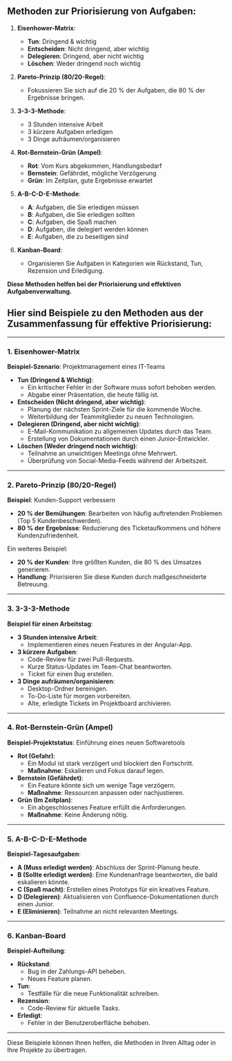 ## Methoden zur Priorisierung von Aufgaben:

1. **Eisenhower-Matrix**:  
   - **Tun**: Dringend & wichtig  
   - **Entscheiden**: Nicht dringend, aber wichtig  
   - **Delegieren**: Dringend, aber nicht wichtig  
   - **Löschen**: Weder dringend noch wichtig  

2. **Pareto-Prinzip (80/20-Regel)**:  
   - Fokussieren Sie sich auf die 20 % der Aufgaben, die 80 % der Ergebnisse bringen.  

3. **3-3-3-Methode**:  
   - 3 Stunden intensive Arbeit  
   - 3 kürzere Aufgaben erledigen  
   - 3 Dinge aufräumen/organisieren  

4. **Rot-Bernstein-Grün (Ampel)**:  
   - **Rot**: Vom Kurs abgekommen, Handlungsbedarf  
   - **Bernstein**: Gefährdet, mögliche Verzögerung  
   - **Grün**: Im Zeitplan, gute Ergebnisse erwartet  

5. **A-B-C-D-E-Methode**:  
   - **A**: Aufgaben, die Sie erledigen müssen  
   - **B**: Aufgaben, die Sie erledigen sollten  
   - **C**: Aufgaben, die Spaß machen  
   - **D**: Aufgaben, die delegiert werden können  
   - **E**: Aufgaben, die zu beseitigen sind  

6. **Kanban-Board**:  
   - Organisieren Sie Aufgaben in Kategorien wie Rückstand, Tun, Rezension und Erledigung.  

**Diese Methoden helfen bei der Priorisierung und effektiven Aufgabenverwaltung.**

## Hier sind Beispiele zu den Methoden aus der Zusammenfassung für effektive Priorisierung:

---

### **1. Eisenhower-Matrix**  
**Beispiel-Szenario**: Projektmanagement eines IT-Teams  
- **Tun (Dringend & Wichtig)**:  
   - Ein kritischer Fehler in der Software muss sofort behoben werden.  
   - Abgabe einer Präsentation, die heute fällig ist.  
- **Entscheiden (Nicht dringend, aber wichtig)**:  
   - Planung der nächsten Sprint-Ziele für die kommende Woche.  
   - Weiterbildung der Teammitglieder zu neuen Technologien.  
- **Delegieren (Dringend, aber nicht wichtig)**:  
   - E-Mail-Kommunikation zu allgemeinen Updates durch das Team.  
   - Erstellung von Dokumentationen durch einen Junior-Entwickler.  
- **Löschen (Weder dringend noch wichtig)**:  
   - Teilnahme an unwichtigen Meetings ohne Mehrwert.  
   - Überprüfung von Social-Media-Feeds während der Arbeitszeit.  

---

### **2. Pareto-Prinzip (80/20-Regel)**  
**Beispiel**: Kunden-Support verbessern  
- **20 % der Bemühungen**: Bearbeiten von häufig auftretenden Problemen (Top 5 Kundenbeschwerden).  
- **80 % der Ergebnisse**: Reduzierung des Ticketaufkommens und höhere Kundenzufriedenheit.  

Ein weiteres Beispiel:  
- **20 % der Kunden**: Ihre größten Kunden, die 80 % des Umsatzes generieren.  
- **Handlung**: Priorisieren Sie diese Kunden durch maßgeschneiderte Betreuung.

---

### **3. 3-3-3-Methode**  
**Beispiel für einen Arbeitstag**:  
- **3 Stunden intensive Arbeit**:  
   - Implementieren eines neuen Features in der Angular-App.  
- **3 kürzere Aufgaben**:  
   - Code-Review für zwei Pull-Requests.  
   - Kurze Status-Updates im Team-Chat beantworten.  
   - Ticket für einen Bug erstellen.  
- **3 Dinge aufräumen/organisieren**:  
   - Desktop-Ordner bereinigen.  
   - To-Do-Liste für morgen vorbereiten.  
   - Alte, erledigte Tickets im Projektboard archivieren.  

---

### **4. Rot-Bernstein-Grün (Ampel)**  
**Beispiel-Projektstatus**: Einführung eines neuen Softwaretools  
- **Rot (Gefahr)**:  
   - Ein Modul ist stark verzögert und blockiert den Fortschritt.  
   - **Maßnahme**: Eskalieren und Fokus darauf legen.  
- **Bernstein (Gefährdet)**:  
   - Ein Feature könnte sich um wenige Tage verzögern.  
   - **Maßnahme**: Ressourcen anpassen oder nachjustieren.  
- **Grün (Im Zeitplan)**:  
   - Ein abgeschlossenes Feature erfüllt die Anforderungen.  
   - **Maßnahme**: Keine Änderung nötig.  

---

### **5. A-B-C-D-E-Methode**  
**Beispiel-Tagesaufgaben**:  
- **A (Muss erledigt werden)**: Abschluss der Sprint-Planung heute.  
- **B (Sollte erledigt werden)**: Eine Kundenanfrage beantworten, die bald eskalieren könnte.  
- **C (Spaß macht)**: Erstellen eines Prototyps für ein kreatives Feature.  
- **D (Delegieren)**: Aktualisieren von Confluence-Dokumentationen durch einen Junior.  
- **E (Eliminieren)**: Teilnahme an nicht relevanten Meetings.  

---

### **6. Kanban-Board**  
**Beispiel-Aufteilung**:  
- **Rückstand**:  
   - Bug in der Zahlungs-API beheben.  
   - Neues Feature planen.  
- **Tun**:  
   - Testfälle für die neue Funktionalität schreiben.  
- **Rezension**:  
   - Code-Review für aktuelle Tasks.  
- **Erledigt**:  
   - Fehler in der Benutzeroberfläche behoben.  

---

Diese Beispiele können Ihnen helfen, die Methoden in Ihren Alltag oder in Ihre Projekte zu übertragen.
